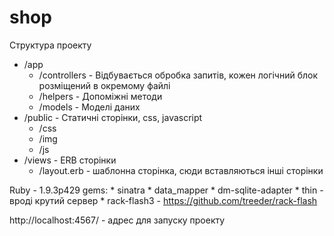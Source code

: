 shop
====

Структура проекту

* /app
	* /controllers - Відбувається обробка запитів, кожен логічний блок розміщений в окремому файлі
	* /helpers - Допоміжні методи
	* /models - Моделі даних
* /public - Статичні сторінки, css, javascript
	* /css
	* /img
	* /js
* /views - ERB сторінки
	* /layout.erb - шаблонна сторінка, сюди вставляються інші сторінки

Ruby - 1.9.3p429
gems:
	* sinatra
	* data_mapper
	* dm-sqlite-adapter
	* thin - вроді крутий сервер
	* rack-flash3 - https://github.com/treeder/rack-flash


http://localhost:4567/ - адрес для запуску проекту 
